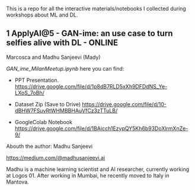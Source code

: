 This is a repo for all the interactive materials/notebooks I collected during workshops about ML and DL.

## 1 ApplyAI@5 - GAN-ime: an use case to turn selfies alive with DL - ONLINE
Marcosca and Madhu Sanjeevi (Mady)


_GAN_ime_MilanMeetup.ipynb_
here you can find:
- PPT Presentation.
https://drive.google.com/file/d/1p8dB7RLD5xXh9DFDdNS_Ye-LXoS_7oBh/

- Dataset Zip (Save to Drive)
https://drive.google.com/file/d/10-dBHW7FSuvRtWHMBBHAuVfCz3zTTuLB/

- GoogleColab Notebook
https://drive.google.com/file/d/1BAicch1EzypQY5Kh6b93DoXlrmXnZe-9/

Abouth the author:
Madhu Sanjeevi

https://medium.com/@madhusanjeevi.ai

Madhu is a machine learning scientist and AI researcher, currently working at Logos 01. After working in Mumbai, he recently moved to Italy in Mantova.
